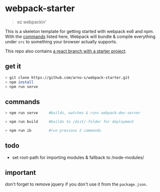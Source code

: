 # webpack-starter
> ez webpackin'

This is a skeleton template for getting started with webpack es6 and npm.  
With the [commands](#commands) listed here, Webpack will bundle & compile everything under `src` to something your browser actually supports.  

This repo also contains [a react branch with a starter project](https://github.com/arno-s/webpack-es6-starter/tree/react).

## get it
```bash
> git clone https://github.com/arno-s/webpack-starter.git
> npm install
> npm run serve
```
## <a id="commands"></a>commands
```bash
> npm run serve     #builds, watches & runs webpack-dev-server
```
```bash
> npm run build     #builds to /dist/-folder for deployment
```
```bash
> npm run ib        #run previous 2 commands
```

## todo
- set root-path for importing modules & fallback to /node-modules/

## important
don't forget to remove jquery if you don't use it from the `package.json`.

